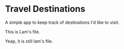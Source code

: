 # Travel Destinations

A simple app to keep track of destinations I'd like to visit.

This is Lam's file.

Yeap, it is still lam's file.
